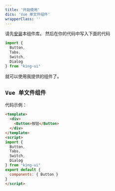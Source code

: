 ```yaml
---
title: '开始使用'
dics: 'Vue 单文件组件'
wrapperClass: ''
---
```

请先[安装](#/doc/install)本组件库。
然后在你的代码中写入下面的代码
```js
import { 
  Button, 
  Tabs, 
  Switch, 
  Dialog 
} from "king-ui"
```
就可以使用我提供的组件了。

## `Vue 单文件组件`
代码示例：
```html
<template>
  <div>
    <Button>按钮</Button>
  </div>
</template>
<script>
import { 
  Button, 
  Tabs, 
  Switch, 
  Dialog 
} from "king-ui"
export default {
  components: { Button }
}
</script>
```